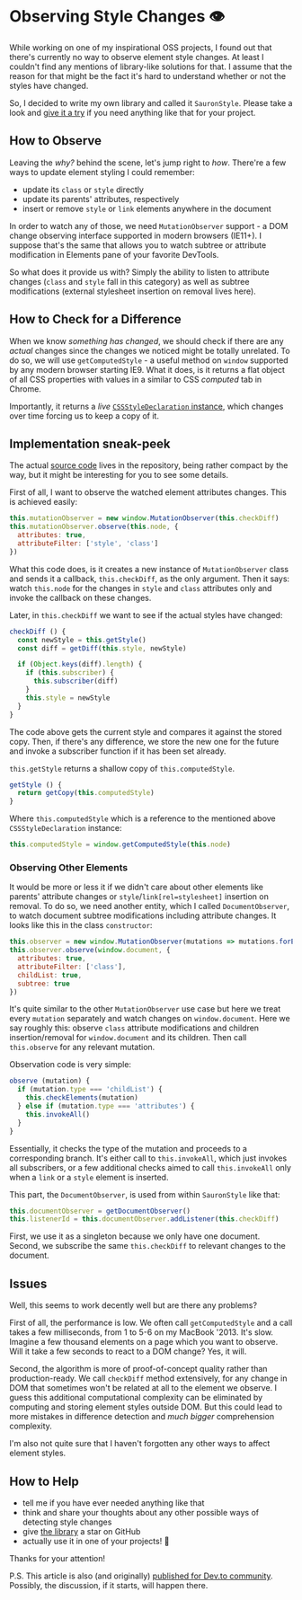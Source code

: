 # Observing Style Changes 👁

While working on one of my inspirational OSS projects, I found out that there's currently no way to observe element style changes. At least I couldn't find any mentions of library-like solutions for that. I assume that the reason for that might be the fact it's hard to understand whether or not the styles have changed.

So, I decided to write my own library and called it `SauronStyle`. Please take a look and [give it a try](https://github.com/oleggromov/sauron-style) if you need anything like that for your project.

## How to Observe

Leaving the *why?* behind the scene, let's jump right to *how*. There're a few ways to update element styling I could remember:

- update its `class` or `style` directly
- update its parents' attributes, respectively
- insert or remove `style` or `link` elements anywhere in the document

In order to watch any of those, we need `MutationObserver` support - a DOM change observing interface supported in modern browsers (IE11+). I suppose that's the same that allows you to watch subtree or attribute modification in Elements pane of your favorite DevTools.

So what does it provide us with? Simply the ability to listen to attribute changes (`class` and `style` fall in this category) as well as subtree modifications (external stylesheet insertion on removal lives here).

## How to Check for a Difference

When we know *something has changed*, we should check if there are any *actual* changes since the changes we noticed might be totally unrelated. To do so, we will use `getComputedStyle` - a useful method on `window` supported by any modern browser starting IE9. What it does, is it returns a flat object of all CSS properties with values in a similar to CSS *computed* tab in Chrome.

Importantly, it returns a *live* [`CSSStyleDeclaration` instance](https://developer.mozilla.org/en-US/docs/Web/API/CSSStyleDeclaration), which changes over time forcing us to keep a copy of it.

## Implementation sneak-peek

The actual [source code](https://github.com/oleggromov/sauron-style) lives in the repository, being rather compact by the way, but it might be interesting for you to see some details.

First of all, I want to observe the watched element attributes changes. This is achieved easily:

```javascript
this.mutationObserver = new window.MutationObserver(this.checkDiff)
this.mutationObserver.observe(this.node, {
  attributes: true,
  attributeFilter: ['style', 'class']
})
```

What this code does, is it creates a new instance of `MutationObserver` class and sends it a callback, `this.checkDiff`, as the only argument. Then it says: watch `this.node` for the changes in `style` and `class` attributes only and invoke the callback on these changes.

Later, in `this.checkDiff` we want to see if the actual styles have changed:

```javascript
checkDiff () {
  const newStyle = this.getStyle()
  const diff = getDiff(this.style, newStyle)

  if (Object.keys(diff).length) {
    if (this.subscriber) {
      this.subscriber(diff)
    }
    this.style = newStyle
  }
}
```

The code above gets the current style and compares it against the stored copy. Then, if there's any difference, we store the new one for the future and invoke a subscriber function if it has been set already.

`this.getStyle` returns a shallow copy of `this.computedStyle`.

```javascript
getStyle () {
  return getCopy(this.computedStyle)
}
```

Where `this.computedStyle` which is a reference to the mentioned above `CSSStyleDeclaration` instance:

```javascript
this.computedStyle = window.getComputedStyle(this.node)
```

### Observing Other Elements

It would be more or less it if we didn't care about other elements like parents' attribute changes or `style`/`link[rel=stylesheet]` insertion on removal. To do so, we need another entity, which I called `DocumentObserver`, to watch document subtree modifications including attribute changes. It looks like this in the class `constructor`:

```javascript
this.observer = new window.MutationObserver(mutations => mutations.forEach(this.observe.bind(this)))
this.observer.observe(window.document, {
  attributes: true,
  attributeFilter: ['class'],
  childList: true,
  subtree: true
})
```

It's quite similar to the other `MutationObserver` use case but here we treat every `mutation` separately and watch changes on `window.document`. Here we say roughly this: observe `class` attribute modifications and children insertion/removal for `window.document` and its children. Then call `this.observe` for any relevant mutation.

Observation code is very simple:

```javascript
observe (mutation) {
  if (mutation.type === 'childList') {
    this.checkElements(mutation)
  } else if (mutation.type === 'attributes') {
    this.invokeAll()
  }
}
```

Essentially, it checks the type of the mutation and proceeds to a corresponding branch. It's either call to `this.invokeAll`, which just invokes all subscribers, or a few additional checks aimed to call `this.invokeAll` only when a `link` or a `style` element is inserted.

This part, the `DocumentObserver`, is used from within `SauronStyle` like that:

```javascript
this.documentObserver = getDocumentObserver()
this.listenerId = this.documentObserver.addListener(this.checkDiff)
```

First, we use it as a singleton because we only have one document. Second, we subscribe the same `this.checkDiff` to relevant changes to the document.

## Issues

Well, this seems to work decently well but are there any problems?

First of all, the performance is low. We often call `getComputedStyle` and a call takes a few milliseconds, from 1 to 5-6 on my MacBook '2013. It's slow. Imagine a few thousand elements on a page which you want to observe. Will it take a few seconds to react to a DOM change? Yes, it will.

Second, the algorithm is more of proof-of-concept quality rather than production-ready. We call `checkDiff` method extensively, for any change in DOM that sometimes won't be related at all to the element we observe. I guess this additional computational complexity can be eliminated by computing and storing element styles outside DOM. But this could lead to more mistakes in difference detection and *much bigger* comprehension complexity.

I'm also not quite sure that I haven't forgotten any other ways to affect element styles.

## How to Help

- tell me if you have ever needed anything like that
- think and share your thoughts about any other possible ways of detecting style changes
- give [the library](https://github.com/oleggromov/sauron-style) a star on GitHub
- actually use it in one of your projects! 👻

Thanks for your attention!

P.S. This article is also (and originally) [published for Dev.to community](https://dev.to/oleggromov/observing-style-changes---d4f). Possibly, the discussion, if it starts, will happen there.
